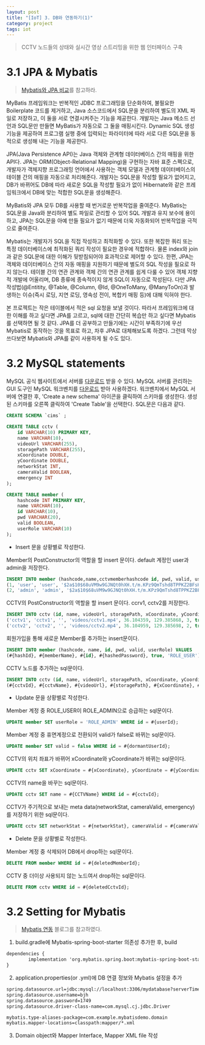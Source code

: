 ```yaml
---
layout: post
title: "[IoT] 3. DB와 연동하기(1)"
category: project
tags: iot
---
```


> CCTV 노드들의 상태와 실시간 영상 스트리밍을 위한 웹 인터페이스 구축

# 3.1 JPA & Mybatis
> [Mybatis와 JPA 비교]를 참고하라.

MyBatis 프레임워크는 반복적인 JDBC 프로그래밍을 단순화하여, 불필요한 Boilerplate 코드를 제거하고, Java 소스코드에서 SQL문을 분리하여 별도의 XML 파일로 저장하고, 이 둘을 서로 연결시켜주는 기능을 제공한다. 개발자는 Java 메소드 선언과 SQL문만 만들면 MyBatis가 자동으로 그 둘을 매핑시킨다.
Dynamic SQL 생성 기능을 제공하여 프로그램 실행 중에 입력되는 파라미터에 따라 서로 다른 SQL문을 동적으로 생성해 내는 기능을 제공한다.

JPA(Java Persistence API)는 Java 객체와 관계형 데이터베이스 간의 매핑을 위한 API다. JPA는 ORM(Object-Relational Mapping)을 구현하는 자바 표준 스펙으로, 개발자가 객체지향 프로그래밍 언어에서 사용하는 객체 모델과 관계형 데이터베이스의 테이블 간의 매핑을 자동으로 처리해준다. 
개발자는 SQL문을 작성할 필요가 없어지고, DB가 바뀌어도 DB에 따라 새로운 SQL을 작성할 필요가 없이 Hibernate와 같은 프레임워크에서 DB에 맞는 적합한 SQL문을 생성해준다.

<!--more-->

MyBatis와 JPA 모두 DB를 사용할 때 번거로운 반복작업을 줄여준다. MyBatis는 SQL문을 Java와 분리하여 별도 파일로 관리할 수 있어 SQL 개발과 유지 보수에 용이하고, JPA는 SQL문을 아예 만들 필요가 없기 때문에 더욱 자동화되어 반복작업을 극적으로 줄여준다.

Mybatis는 개발자가 SQL을 직접 작성하고 최적화할 수 있다. 또한 복잡한 쿼리 또는 특정 데이터베이스에 최적화된 쿼리 작성이 필요한 경우에 적합하다. 물론 index와 join과 같은 SQL문에 대한 이해가 뒷받침되어야 효과적으로 제어할 수 있다.
한편, JPA는 객체와 데이터베이스 간의 자동 매핑을 지원하기 때문에 별도의 SQL 작성을 필요로 하지 않는다. 테이블 간의 연관 관계와 객체 간의 연관 관계를 쉽게 다룰 수 있어 객체 지향적 개발에 어울리며, DB 종류에 종속적이지 않게 SQL이 자동으로 작성된다. 다만 JPA 작성법(@Entitity, @Table, @Column, @Id, @OneToMany, @ManyToOn)과 발생하는 이슈(즉시 로딩, 지연 로딩, 영속성 전이, 복합키 매핑 등)에 대해 익혀야 한다.

본 프로젝트는 작은 테이블에서 적은 sql 요청을 보낼 것이다. 따라서 프레임워크에 대한 이해를 하고 싶다면 JPA를 고르고, sql에 대한 간단히 복습만 하고 싶다면 Mybatis를 선택하면 될 것 같다.
JPA를 더 공부하고 만들기에는 시간이 부족하기에 우선 Mybatis로 동작하는 것을 목표로 하고, 차후 JPA로 대체해보도록 하겠다.
그런데 막상 쓰다보면 Mybatis와 JPA를 같이 사용하게 될 수도 있다.

# 3.2 MySQL statements
MySQL 공식 웹사이트에서 서버를 [다운로드](https://dev.mysql.com/downloads/) 받을 수 있다. MySQL 서버를 관리하는 GUI 도구인 MySQL 워크벤치를 [다운로드](https://www.mysql.com/products/workbench/) 받아 사용하겠다.
워크벤치에서 MySQL 서버에 연결한 후, 'Create a new schema' 아이콘을 클릭하여 스키마를 생성한다. 생성된 스키마를 오른쪽 클릭하여 'Create Table'을 선택한다. SQL문은 다음과 같다.
```sql
CREATE SCHEMA `cims` ;

CREATE TABLE cctv (
    id VARCHAR(10) PRIMARY KEY,
    name VARCHAR(10),
    videoUrl VARCHAR(255),
    storagePath VARCHAR(255),
    xCoordinate DOUBLE,
    yCoordinate DOUBLE,
    networkStat INT,
    cameraValid BOOLEAN,
    emergency INT
);

CREATE TABLE member (
    hashcode INT PRIMARY KEY,
    name VARCHAR(10),
    id VARCHAR(10),
    pwd VARCHAR(20),
    valid BOOLEAN,
    userRole VARCHAR(10) 
);
```

* Insert 문을 상황별로 작성한다.

Member의 PostConstructor의 역할을 할 insert 문이다. default 계정인 user과 admin을 저장한다.
```sql
INSERT INTO member (hashcode,name,cctvmemberhashcode id, pwd, valid, userRole) VALUES
(1, 'user', 'user', '$2a$10$68uVM9w9GJNQt0hXH.t/m.KPz9QmTshd8TPPKZ2BFsH.F9l5lZ4bC', true, 'ROLE_USER'),
(2, 'admin', 'admin', '$2a$10$68uVM9w9GJNQt0hXH.t/m.KPz9QmTshd8TPPKZ2BFsH.F9l5lZ4bC', true, 'ROLE_ADMIN');
```
CCTV의 PostConstructor의 역할을 할 insert 문이다. ccrv1, cctv2를 저장한다.
```sql
INSERT INTO cctv (id, name, videoUrl, storagePath, xCoordinate, yCoordinate, networkStat, cameraValid, emergency) VALUES
('cctv1', 'cctv1', '', 'videos/cctv1.mp4', 36.104359, 129.385868, 3, true, 0),
('cctv2', 'cctv2', '', 'videos/cctv2.mp4', 36.104959, 129.385698, 2, true, 0);
```
회원가입을 통해 새로운 Member를 추가하는 insert문이다.
```sql
INSERT INTO member (hashcode, name, id, pwd, valid, userRole) VALUES
(#{hashId}, #{memberName}, #{id}, #{hashedPassword}, true, 'ROLE_USER');
```
CCTV 노드를 추가하는 sql문이다.
```sql
INSERT INTO cctv (id, name, videoUrl, storagePath, xCoordinate, yCoordinate, networkStat, cameraValid, emergency) VALUES
(#{cctvId}, #{cctvName}, #{videoUrl}, #{storagePath}, #{xCoordinate}, #{yCoordinate}, #{networkStat}, #{cameraValid}, #{emergency});
```

* Update 문을 상황별로 작성한다.

Member 계정 중 ROLE_USER이 ROLE_ADMIN으로 승급하는 sql문이다.
```sql
UPDATE member SET userRole = 'ROLE_ADMIN' WHERE id = #{userId};
```
Member 계정 중 휴면계정으로 전환되어 valid가 false로 바뀌는 sql문이다.
```sql
UPDATE member SET valid = false WHERE id = #{dormantUserId};
```
CCTV의 위치 좌표가 바뀌어 xCoordinate와 yCoordinate가 바뀌는 sql문이다.
```sql
UPDATE cctv SET xCoordinate = #{xCoordinate}, yCoordinate = #{yCoordinate} WHERE id = #{cctvId};
```
CCTV의 name을 바꾸는 sql문이다.
```sql
UPDATE cctv SET name = #{CCTVName} WHERE id = #{cctvId};
```
CCTV가 주기적으로 보내는 meta data(networkStat, cameraValid, emergency)를 저장하기 위한 sql문이다.
```sql
UPDATE cctv SET networkStat = #{networkStat}, cameraValid = #{cameraValid}, emergency = #{emergency} WHERE id = #{cctvId};
```

* Delete 문을 상황별로 작성한다.

Member 계정 중 삭제되어 DB에서 drop하는 sql문이다.
```sql
DELETE FROM member WHERE id = #{deletedMemberId};
```
CCTV 중 더이상 사용되지 않는 노드여서 drop하는 sql문이다.
```sql
DELETE FROM cctv WHERE id = #{deletedCctvId};
```

# 3.2 Setting for Mybatis
> [Mybatis 연동] 블로그를 참고하였다.

1. build.gradle에 Mybatis-spring-boot-starter 의존성 추가한 후, build
```xml
dependencies {
        implementation 'org.mybatis.spring.boot:mybatis-spring-boot-starter:2.2.0'
}
```
2. application.properties(or .yml)에 DB 연결 정보와 Mybatis 설정을 추가
```xml
spring.datasource.url=jdbc:mysql://localhost:3306/mydatabase?serverTimezone=UTC&characterEncoding=UTF-8
spring.datasource.username=bjh
spring.datasource.password=1749
spring.datasource.driver-class-name=com.mysql.cj.jdbc.Driver

mybatis.type-aliases-package=com.example.mybatisdemo.domain
mybatis.mapper-locations=classpath:mapper/*.xml
```
3. Domain object와 Mapper Interface, Mapper XML file 작성


<!-- Links -->
[Mybatis와 JPA 비교]: https://www.elancer.co.kr/blog/view?seq=231
[Mybatis 연동]: https://engineerinsight.tistory.com/219